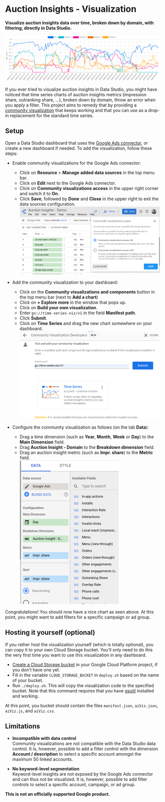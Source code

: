 # Auction Insights - Visualization

__Visualize auction insights data over time, broken down by domain, with filtering, directly in Data Studio.__

![Example time-series](docs/result.png)

If you ever tried to visualize auction insights in Data Studio, you might have noticed that time series charts of auction insights metrics (impression share, outranking share, ...), broken down by domain, throw an error when you apply a filter.
This project aims to remedy that by providing a [community visualization](https://developers.google.com/datastudio/visualization) that keeps working and that you can use as a drop-in replacement for the standard time series.


## Setup

Open a Data Studio dashboard that uses the [Google Ads connector](https://support.google.com/datastudio/answer/7020275?hl=en), or create a new dashboard if needed.
To add the visualization, follow these steps:

  - Enable community visualizations for the Google Ads connector:
    - Click on __Resource__ > __Manage added data sources__ in the top menu bar.
    - Click on __Edit__ next to the Google Ads connector.
    - Click on __Community visualizations access__ in the upper right corner and switch it to __On__.
    - Click __Save__, followed by __Done__ and __Close__ in the upper right to exit the data sources configuration.
      ![Enable community visualization](docs/enable-community-visualizations.png)

  - Add the community visualization to your dashboard:
    - Click on the __Community visualizations and components__ button in the top menu bar (next to __Add a chart__)
    - Click on __+ Explore more__ in the window that pops up.
    - Click on __Build your own visualization__.
    - Enter `gs://time-series-viz/v1` in the field __Manifest path__.
    - Click __Submit__.
    - Click on __Time Series__ and drag the new chart somewhere on your dashboard.
      ![Add community visualization](docs/add-community-visualization.png)
    
  - Configure the community visualization as follows (on the tab __Data__):
    - Drag a time dimension (such as __Year__, __Month__, __Week__ or __Day__) to the __Main Dimension__ field.
    - Drag __Auction Insight - Domain__ to the __Breakdown dimension__ field.
    - Drag an auction insight metric (such as __Impr. share__) to the __Metric__ field.  
      ![Configuration pane](docs/configuration-pane.png)

Congratulations! You should now have a nice chart as seen above.
At this point, you might want to add filters for a specific campaign or ad group.

## Hosting it yourself (optional)

If you rather host the visualization yourself (which is totally optional), you can copy it to your own Cloud Storage bucket.
You'll only need to do this the very first time you want to use this visualization in any dashboard.

  - [Create a Cloud Storage bucket](https://cloud.google.com/storage/docs/creating-buckets) in your Google Cloud Platform project, if you don't have one yet.
  - Fill in the variable `CLOUD_STORAGE_BUCKET` in `deploy.sh` based on the name of your bucket.
  - Run `./deploy.sh`. This will copy the visualization code to the specified bucket.
    Note that this command requires that you have [gsutil](https://cloud.google.com/storage/docs/gsutil) installed and working.

At this point, you bucket should contain the files `manifest.json`, `aiViz.json`, `aiViz.js`,  and `aiViz.css`.


## Limitations

  - __Incompatible with data control__  
    Community visualizations are not compatible with the Data Studio data control.
    It is, however, possible to add a filter control with the dimension __Account / description__ to select a specific account amongst the maximum 50 linked accounts.
    
  - __No keyword-level segmentation__  
    Keyword-level insights are not exposed by the Google Ads connector and can thus not be visualized.
    It is, however, possible to add filter controls to select a specific account, campaign, or ad group.
    
    
__This is not an officially supported Google product.__
